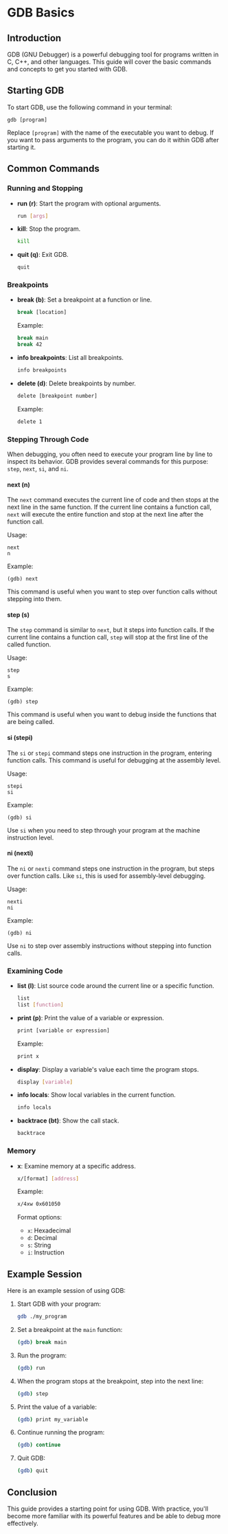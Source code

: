 # GDB Basics

## Introduction

GDB (GNU Debugger) is a powerful debugging tool for programs written in C, C++, and other languages. This guide will cover the basic commands and concepts to get you started with GDB.

## Starting GDB

To start GDB, use the following command in your terminal:

    gdb [program]

Replace `[program]` with the name of the executable you want to debug. If you want to pass arguments to the program, you can do it within GDB after starting it.

## Common Commands

### Running and Stopping

- **run (r)**: Start the program with optional arguments.

    ```sh
    run [args]
    ```

- **kill**: Stop the program.

    ```sh
    kill
    ```

- **quit (q)**: Exit GDB.

    ```sh
    quit
    ```

### Breakpoints

- **break (b)**: Set a breakpoint at a function or line.

    ```sh
    break [location]
    ```
    Example:
    ```sh
    break main
    break 42
    ```

- **info breakpoints**: List all breakpoints.

    ```sh
    info breakpoints
    ```

- **delete (d)**: Delete breakpoints by number.

    ```sh
    delete [breakpoint number]
    ```
    Example:
    ```sh
    delete 1
    ```

### Stepping Through Code

When debugging, you often need to execute your program line by line to inspect its behavior. GDB provides several commands for this purpose: `step`, `next`, `si`, and `ni`.

#### next (n)

The `next` command executes the current line of code and then stops at the next line in the same function. If the current line contains a function call, `next` will execute the entire function and stop at the next line after the function call.

Usage:
    
    next
    n

Example:
    
    (gdb) next

This command is useful when you want to step over function calls without stepping into them.

#### step (s)

The `step` command is similar to `next`, but it steps into function calls. If the current line contains a function call, `step` will stop at the first line of the called function.

Usage:
    
    step
    s

Example:
    
    (gdb) step

This command is useful when you want to debug inside the functions that are being called.

#### si (stepi)

The `si` or `stepi` command steps one instruction in the program, entering function calls. This command is useful for debugging at the assembly level.

Usage:
    
    stepi
    si

Example:
    
    (gdb) si

Use `si` when you need to step through your program at the machine instruction level.

#### ni (nexti)

The `ni` or `nexti` command steps one instruction in the program, but steps over function calls. Like `si`, this is used for assembly-level debugging.

Usage:
    
    nexti
    ni

Example:
    
    (gdb) ni

Use `ni` to step over assembly instructions without stepping into function calls.

### Examining Code

- **list (l)**: List source code around the current line or a specific function.

    ```sh
    list
    list [function]
    ```

- **print (p)**: Print the value of a variable or expression.

    ```sh
    print [variable or expression]
    ```
    Example:
    ```sh
    print x
    ```

- **display**: Display a variable's value each time the program stops.

    ```sh
    display [variable]
    ```

- **info locals**: Show local variables in the current function.

    ```sh
    info locals
    ```

- **backtrace (bt)**: Show the call stack.

    ```sh
    backtrace
    ```

### Memory

- **x**: Examine memory at a specific address.

    ```sh
    x/[format] [address]
    ```
    Example:
    ```sh
    x/4xw 0x601050
    ```
    Format options:
    - `x`: Hexadecimal
    - `d`: Decimal
    - `s`: String
    - `i`: Instruction

## Example Session

Here is an example session of using GDB:

1. Start GDB with your program:
    ```sh
    gdb ./my_program
    ```

2. Set a breakpoint at the `main` function:
    ```sh
    (gdb) break main
    ```

3. Run the program:
    ```sh
    (gdb) run
    ```

4. When the program stops at the breakpoint, step into the next line:
    ```sh
    (gdb) step
    ```

5. Print the value of a variable:
    ```sh
    (gdb) print my_variable
    ```

6. Continue running the program:
    ```sh
    (gdb) continue
    ```

7. Quit GDB:
    ```sh
    (gdb) quit
    ```

## Conclusion

This guide provides a starting point for using GDB. With practice, you'll become more familiar with its powerful features and be able to debug more effectively.
